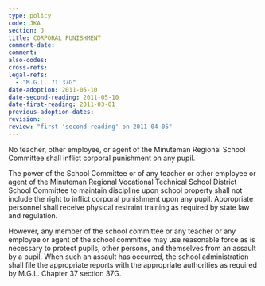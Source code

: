 ```yaml
---
type: policy
code: JKA
section: J
title: CORPORAL PUNISHMENT
comment-date:
comment:
also-codes:
cross-refs:
legal-refs:
  - "M.G.L. 71:37G"
date-adoption: 2011-05-10
date-second-reading: 2011-05-10
date-first-reading: 2011-03-01
previous-adoption-dates:
revision: 
review: "first 'second reading' on 2011-04-05"
---
```


No teacher, other employee, or agent of the Minuteman Regional School Committee shall inflict corporal punishment on any pupil.

The power of the School Committee or of any teacher or other employee or agent of the Minuteman Regional Vocational Technical School District School Committee to maintain discipline upon school property shall not include the right to inflict corporal punishment upon any pupil. Appropriate personnel shall receive physical restraint training as required by state law and regulation.

However, any member of the school committee or any teacher or any employee or agent of the school committee may use reasonable force as is necessary to protect pupils, other persons, and themselves from an assault by a pupil. When such an assault has occurred, the school administration shall file the appropriate reports with the appropriate authorities as required by 
M.G.L. Chapter 37 section 37G. 

